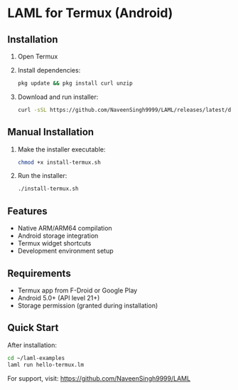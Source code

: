 # LAML for Termux (Android)

## Installation

1. Open Termux
2. Install dependencies:
   ```bash
   pkg update && pkg install curl unzip
   ```

3. Download and run installer:
   ```bash
   curl -sSL https://github.com/NaveenSingh9999/LAML/releases/latest/download/install-termux.sh | bash
   ```

## Manual Installation

1. Make the installer executable:
   ```bash
   chmod +x install-termux.sh
   ```

2. Run the installer:
   ```bash
   ./install-termux.sh
   ```

## Features

- Native ARM/ARM64 compilation
- Android storage integration
- Termux widget shortcuts
- Development environment setup

## Requirements

- Termux app from F-Droid or Google Play
- Android 5.0+ (API level 21+)
- Storage permission (granted during installation)

## Quick Start

After installation:
```bash
cd ~/laml-examples
laml run hello-termux.lm
```

For support, visit: https://github.com/NaveenSingh9999/LAML
